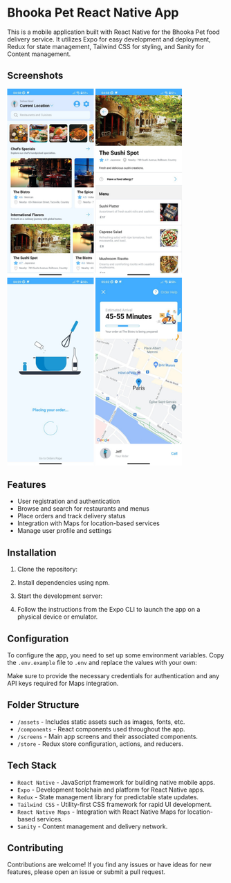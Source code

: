 # Bhooka Pet React Native App

This is a mobile application built with React Native for the Bhooka Pet food delivery service. It utilizes Expo for easy development and deployment, Redux for state management, Tailwind CSS for styling, and Sanity for Content management.

## Screenshots

<div class="flex-row">
  <img src="./assets/readme/sc1.jpg" width="200">
  <img src="./assets/readme/sc2.jpg" width="200">
  <img src="./assets/readme/sc3.jpg" width="200">
  <img src="./assets/readme/sc4.jpg" width="200">
</div>

## Features

- User registration and authentication
- Browse and search for restaurants and menus
- Place orders and track delivery status
- Integration with Maps for location-based services
- Manage user profile and settings

## Installation

1. Clone the repository:

2. Install dependencies using npm.

3. Start the development server:

4. Follow the instructions from the Expo CLI to launch the app on a physical device or emulator.

## Configuration

To configure the app, you need to set up some environment variables. Copy the `.env.example` file to `.env` and replace the values with your own:

Make sure to provide the necessary credentials for authentication and any API keys required for Maps integration.

## Folder Structure

- `/assets` - Includes static assets such as images, fonts, etc.
- `/components` - React components used throughout the app.
- `/screens` - Main app screens and their associated components.
- `/store` - Redux store configuration, actions, and reducers.

## Tech Stack

- `React Native` - JavaScript framework for building native mobile apps.
- `Expo` - Development toolchain and platform for React Native apps.
- `Redux` - State management library for predictable state updates.
- `Tailwind CSS` - Utility-first CSS framework for rapid UI development.
- `React Native Maps` - Integration with React Native Maps for location-based services.
- `Sanity` - Content management and delivery network.

## Contributing

Contributions are welcome! If you find any issues or have ideas for new features, please open an issue or submit a pull request.

